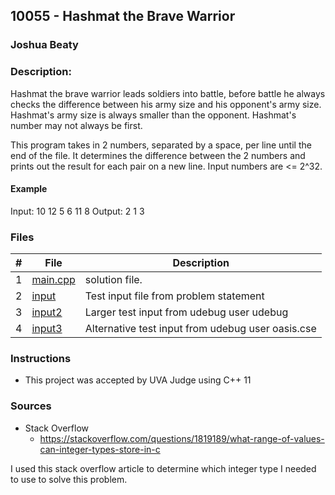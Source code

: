 ## 10055 - Hashmat the Brave Warrior
### Joshua Beaty
### Description:

Hashmat the brave warrior leads soldiers into battle, before battle he always checks the difference between his army size and his opponent's army size. Hashmat's army size is always smaller than the opponent. Hashmat's number may not always be first. 

This program takes in 2 numbers, separated by a space, per line until the end of the file. It determines the difference between the 2 numbers and prints out the result for each pair on a new line. Input numbers are <= 2^32.

#### Example

Input: 
10 12
5 6
11 8
Output: 
2
1
3

### Files

|   #   | File                       | Description                                                |
| :---: | -------------------------- | ---------------------------------------------------------- |
|   1   | [main.cpp](./main.cpp)     | solution file.                                             |
|   2   | [input](./input)           | Test input file from problem statement                     |
|   3   | [input2](./input2)         | Larger test input from udebug user udebug                  |
|   4   | [input3](./input3)         | Alternative test input from udebug user oasis.cse          |

### Instructions

- This project was accepted by UVA Judge using C++ 11

### Sources

- Stack Overflow
    - https://stackoverflow.com/questions/1819189/what-range-of-values-can-integer-types-store-in-c

I used this stack overflow article to determine which integer type I needed to use to solve this problem.